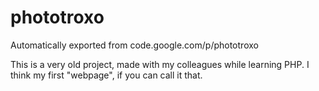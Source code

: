 # phototroxo
Automatically exported from code.google.com/p/phototroxo

This is a very old project, made with my colleagues while learning PHP. I think my first "webpage", if you can call it that.
